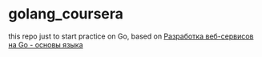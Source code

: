 # golang_coursera
this repo just to start practice on Go, based on 
[Разработка веб-сервисов на Go - основы языка](https://www.coursera.org/learn/golang-webservices-1/home/welcome)

